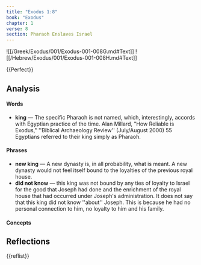 ```yaml
---
title: "Exodus 1:8"
book: "Exodus"
chapter: 1
verse: 8
section: Pharaoh Enslaves Israel
---
```

![[/Greek/Exodus/001/Exodus-001-008G.md#Text]]
![[/Hebrew/Exodus/001/Exodus-001-008H.md#Text]]

{{Perfect}}

## Analysis

#### Words
- **king** — The specific Pharaoh is not named, which, interestingly, accords with Egyptian practice of the time. <ref>Alan Millard, "How Reliable is Exodus," ''Biblical Archaeology Review'' (July/August 2000) 55</ref> Egyptians referred to their king simply as Pharaoh.

#### Phrases
- **new king** — A new dynasty is, in all probability, what is meant. A new dynasty would not feel itself bound to the loyalties of the previous royal house.
- **did not know** — this king was not bound by any ties of loyalty to Israel for the good that Joseph had done and the enrichment of the royal house that had occurred under Joseph's administration. It does  not say that this king did not know ''about'' Joseph.  This is because he had no personal connection to him, no loyalty to him and his family.

#### Concepts

## Reflections

{{reflist}}

